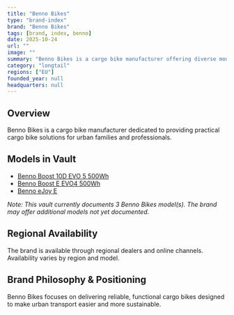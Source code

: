```yaml
---
title: "Benno Bikes"
type: "brand-index"
brand: "Benno Bikes"
tags: [brand, index, benno]
date: 2025-10-24
url: ""
image: ""
summary: "Benno Bikes is a cargo bike manufacturer offering diverse models for families and professionals."
category: "longtail"
regions: ["EU"]
founded_year: null
headquarters: null
---
```


## Overview

Benno Bikes is a cargo bike manufacturer dedicated to providing practical cargo bike solutions for urban families and professionals.

## Models in Vault

- [Benno Boost 10D EVO 5 500Wh](boost-10d-evo-5.md)
- [Benno Boost E EVO4 500Wh](boost-e-evo4.md)
- [Benno eJoy E](ejoy-e.md)

_Note: This vault currently documents 3 Benno Bikes model(s). The brand may offer additional models not yet documented._

## Regional Availability

The brand is available through regional dealers and online channels. Availability varies by region and model.

## Brand Philosophy & Positioning

Benno Bikes focuses on delivering reliable, functional cargo bikes designed to make urban transport easier and more sustainable.
